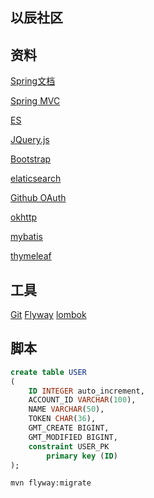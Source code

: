 ## 以辰社区
## 资料
[Spring文档](https://spring.io/guides)

[Spring MVC](https://docs.spring.io/spring/docs/current/spring-framework-reference/web.html)

[ES](https://elasticsearch.cn/)

[JQuery.js](https://jquery.com/download/)

[Bootstrap](https://v3.bootcss.com/)

[elaticsearch](https://elasticsearch.cn/)

[Github OAuth](https://developer.github.com/v3/guides/managing-deploy-keys/#deploy-keys)

[okhttp](https://square.github.io/okhttp/)

[mybatis](http://www.mybatis.org/spring-boot-starter/mybatis-spring-boot-autoconfigure/)

[thymeleaf](https://www.thymeleaf.org/doc/tutorials/3.0/usingthymeleaf.html)

## 工具

[Git](https://git-scm.comg)
[Flyway](https://flywaydb.org/getstarted/firststeps/maven)
[lombok](https://www.projectlombok.org/features/all)

## 脚本
```sql
create table USER
(
	ID INTEGER auto_increment,
	ACCOUNT_ID VARCHAR(100),
	NAME VARCHAR(50),
	TOKEN CHAR(36),
	GMT_CREATE BIGINT,
	GMT_MODIFIED BIGINT,
	constraint USER_PK
		primary key (ID)
);
```

```bash
mvn flyway:migrate
```

 
